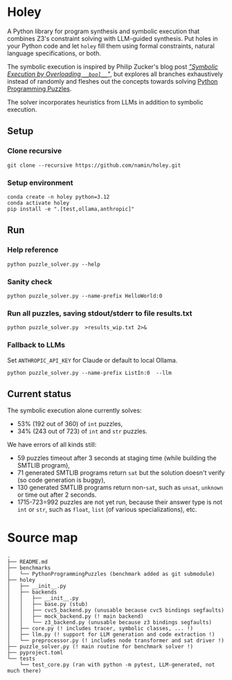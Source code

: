 # Holey

A Python library for program synthesis and symbolic execution that combines Z3's constraint solving with LLM-guided synthesis. Put holes in your Python code and let `holey` fill them using formal constraints, natural language specifications, or both.

The symbolic execution is
inspired by Philip Zucker's blog post [_"Symbolic Execution by Overloading `__bool__`"_](https://www.philipzucker.com/overload_bool/),
but explores all branches exhaustively instead of randomly and fleshes out the concepts towards solving [Python Programming Puzzles](https://github.com/microsoft/PythonProgrammingPuzzles).

The solver incorporates heuristics from LLMs in addition to symbolic execution.

## Setup

### Clone recursive

```
git clone --recursive https://github.com/namin/holey.git
```

### Setup environment
```
conda create -n holey python=3.12
conda activate holey
pip install -e ".[test,ollama,anthropic]"
```

## Run

### Help reference

```
python puzzle_solver.py --help
```

### Sanity check

```
python puzzle_solver.py --name-prefix HelloWorld:0
```

### Run all puzzles, saving stdout/stderr to file results.txt

```
python puzzle_solver.py  >results_wip.txt 2>&
```

### Fallback to LLMs

Set `ANTHROPIC_API_KEY` for Claude or default to local Ollama.

```
python puzzle_solver.py --name-prefix ListIn:0  --llm
```

## Current status

The symbolic execution alone currently solves:
- 53% (192 out of 360) of `int` puzzles,
- 34% (243 out of 723) of `int` and `str` puzzles.

We have errors of all kinds still:
- 59 puzzles timeout after 3 seconds at staging time (while building the SMTLIB program),
- 71 generated SMTLIB programs return `sat` but the solution doesn't verify (so code generation is buggy),
- 130 generated SMTLIB programs return non-`sat`, such as `unsat`, `unknown` or time out after 2 seconds.
- 1715-723=992 puzzles are not yet run, because their answer type is not `int` or `str`, such as `float`, `list` (of various specializations), etc.

# Source map

```
.
├── README.md
├── benchmarks
│   └── PythonProgrammingPuzzles (benchmark added as git submodule)
├── holey
│   ├── __init__.py
│   ├── backends
│   │   ├── __init__.py
│   │   ├── base.py (stub)
│   │   ├── cvc5_backend.py (unusable because cvc5 bindings segfaults)
│   │   ├── mock_backend.py (! main backend)
│   │   └── z3_backend.py (unusable because z3 bindings segfaults)
│   ├── core.py (! includes tracer, symbolic classes, ... !)
│   ├── llm.py (! support for LLM generation and code extraction !)
│   └── preprocessor.py (! includes node transformer and sat driver !)
├── puzzle_solver.py (! main routine for benchmark solver !)
├── pyproject.toml
└── tests
    └── test_core.py (ran with python -m pytest, LLM-generated, not much there)
```
